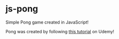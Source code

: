 # js-pong
Simple Pong game created in JavaScript!

Pong was created by following [this tutorial](https://www.udemy.com/course/code-your-first-game/) on Udemy!
